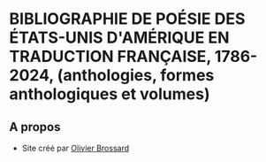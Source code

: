 # BIBLIOGRAPHIE DE POÉSIE DES ÉTATS-UNIS D'AMÉRIQUE EN TRADUCTION FRANÇAISE, 1786-2024, (anthologies, formes anthologiques et volumes)

## A propos

* Site créé par [Olivier Brossard](https://www.iufrance.fr/les-membres-de-liuf/membre/1507-olivier-brossard.html)

